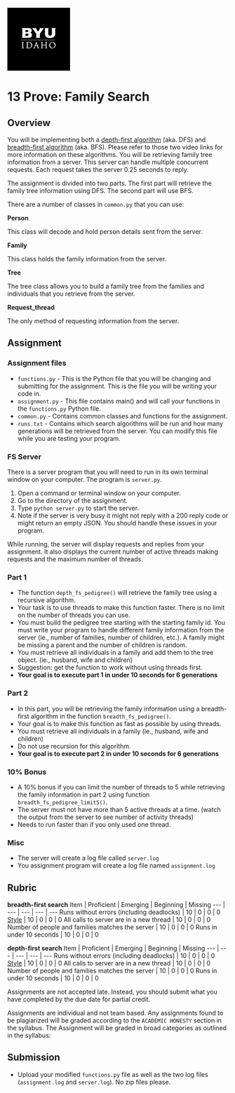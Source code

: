 ![](../../banner.png)

# 13 Prove: Family Search

## Overview

You will be implementing both a [depth-first algorithm](https://www.youtube.com/watch?v=9RHO6jU--GU) (aka. DFS) and [breadth-first algorithm](https://www.youtube.com/watch?v=86g8jAQug04) (aka. BFS).  Please refer to those two video links for more information on these algorithms.  You will be retrieving family tree information from a server.  This server can handle multiple concurrent requests.  Each request takes the server 0.25 seconds to reply.

The assignment is divided into two parts.  The first part will retrieve the family tree information using DFS.  The second part will use BFS.

There are a number of classes in `common.py` that you can use:

**Person**

This class will decode and hold person details sent from the server.

**Family**

This class holds the family information from the server.

**Tree**

The tree class allows you to build a family tree from the families and individuals that you retrieve from the server.

**Request_thread**

The only method of requesting information from the server.

## Assignment

### Assignment files

- `functions.py` - This is the Python file that you will be changing and submitting for the assignment. This is the file you will be writing your code in.
- `assignment.py` - This file contains main() and will call your functions in the `functions.py` Python file.
- `common.py` - Contains common classes and functions for the assignment.
- `runs.txt` - Contains which search algorithms will be run and how many generations will be retrieved from the server.  You can modify this file while you are testing your program.

### FS Server

There is a server program that you will need to run in its own terminal window on your computer.  The program is `server.py`.  

1. Open a command or terminal window on your computer.
1. Go to the directory of the assignment.
1. Type `python server.py` to start the server.
1. Note if the server is very busy it might not reply with a 200 reply code or might return an empty JSON.  You should handle these issues in your program.

While running, the server will display requests and replies from your assignment.  It also displays the current number of active threads making requests and the maximum number of threads.

### Part 1

- The function `depth_fs_pedigree()` will retrieve the family tree using a recursive algorithm.
- Your task is to use threads to make this function faster.  There is no limit on the number of threads you can use.
- You must build the pedigree tree starting with the starting family id.  You must write your program to handle different family information from the server (ie., number of families, number of children, etc.).  A family might be missing a parent and the number of children is random.
- You must retrieve all individuals in a family and add them to the tree object. (ie., husband, wife and children)
- Suggestion: get the function to work without using threads first.
- **Your goal is to execute part 1 in under 10 seconds for 6 generations**

### Part 2

- In this part, you will be retrieving the family information using a breadth-first algorithm in the function `breadth_fs_pedigree()`.
- Your goal is to make this function as fast as possible by using threads.
- You must retrieve all individuals in a family (ie., husband, wife and children)
- Do not use recursion for this algorithm.
- **Your goal is to execute part 2 in under 10 seconds for 6 generations**

### 10% Bonus

- A 10% bonus if you can limit the number of threads to 5 while retrieving the family information in part 2 using function `breadth_fs_pedigree_limit5()`.  
- The server must not have more than 5 active threads at a time. (watch the output from the server to see number of activity threads)
- Needs to run faster than if you only used one thread.


### Misc

- The server will create a log file called `server.log`
- You assignment program will create a log file named `assignment.log`

## Rubric

**breadth-first search**
Item | Proficient | Emerging | Beginning | Missing
--- | --- | --- | --- | ---
Runs without errors (including deadlocks) | 10 | 0 | 0 | 0
[Style](../../style.md) | 10 | 0 | 0 | 0
All calls to server are in a new thread | 10 | 0 | 0 | 0
Number of people and families matches the server | 10 | 0 | 0 | 0
Runs in under 10 seconds | 10 | 0 | 0 | 0

**depth-first search**
Item | Proficient | Emerging | Beginning | Missing
--- | --- | --- | --- | ---
Runs without errors (including deadlocks) | 10 | 0 | 0 | 0
[Style](../../style.md) | 10 | 0 | 0 | 0
All calls to server are in a new thread | 10 | 0 | 0 | 0
Number of people and families matches the server | 10 | 0 | 0 | 0
Runs in under 10 seconds | 10 | 0 | 0 | 0

Assignments are not accepted late. Instead, you should submit what you have completed by the due date for partial credit.

Assignments are individual and not team based.  Any assignments found to be  plagiarized will be graded according to the `ACADEMIC HONESTY` section in the syllabus. The Assignment will be graded in broad categories as outlined in the syllabus:

## Submission

- Upload your modified `functions.py` file as well as the two log files (`assignment.log` and `server.log`). No zip files please.

